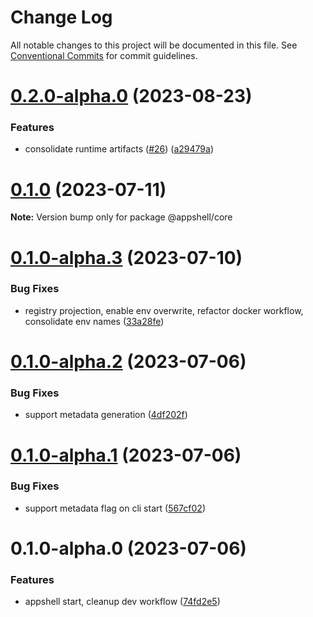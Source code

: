 # Change Log

All notable changes to this project will be documented in this file.
See [Conventional Commits](https://conventionalcommits.org) for commit guidelines.

# [0.2.0-alpha.0](https://github.com/navaris/appshell/compare/@appshell/core@0.1.0...@appshell/core@0.2.0-alpha.0) (2023-08-23)


### Features

* consolidate runtime artifacts ([#26](https://github.com/navaris/appshell/issues/26)) ([a29479a](https://github.com/navaris/appshell/commit/a29479a49f0c5ec1273c9f8e4c7384096f2d4ba0))





# [0.1.0](https://github.com/navaris/appshell/compare/@appshell/core@0.1.0-alpha.3...@appshell/core@0.1.0) (2023-07-11)

**Note:** Version bump only for package @appshell/core





# [0.1.0-alpha.3](https://github.com/navaris/appshell/compare/@appshell/core@0.1.0-alpha.2...@appshell/core@0.1.0-alpha.3) (2023-07-10)


### Bug Fixes

* registry projection, enable env overwrite, refactor docker workflow, consolidate env names ([33a28fe](https://github.com/navaris/appshell/commit/33a28fe76b58e05c5b6b6b33d4b402e52bb29e70))





# [0.1.0-alpha.2](https://github.com/navaris/appshell/compare/@appshell/core@0.1.0-alpha.1...@appshell/core@0.1.0-alpha.2) (2023-07-06)


### Bug Fixes

* support metadata generation ([4df202f](https://github.com/navaris/appshell/commit/4df202f0fd3b9ca6c660975b75eb0ac9b60225c2))





# [0.1.0-alpha.1](https://github.com/navaris/appshell/compare/@appshell/core@0.1.0-alpha.0...@appshell/core@0.1.0-alpha.1) (2023-07-06)


### Bug Fixes

* support metadata flag on cli start ([567cf02](https://github.com/navaris/appshell/commit/567cf02a52150054b855197371681f426382b454))





# 0.1.0-alpha.0 (2023-07-06)


### Features

* appshell start, cleanup dev workflow ([74fd2e5](https://github.com/navaris/appshell/commit/74fd2e5a5acd2415482268175c7f3f16cd7c93ec))
